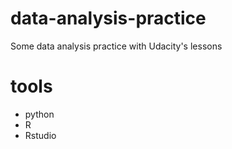 # data-analysis-practice

Some data analysis practice with Udacity's lessons

# tools 

- python
- R
- Rstudio
